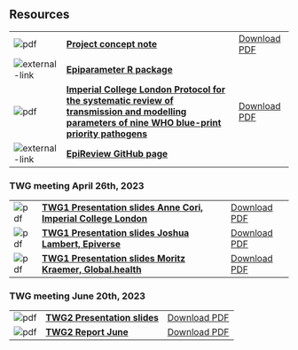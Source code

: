 ## Resources

|                                             |                                                                                                                                                                                                                                                                                                                                                                                                            |                                                                                                                                                                                                                                                                      |
|---------------------------------------------|------------------------------------------------------------------------------------------------------------------------------------------------------------------------------------------------------------------------------------------------------------------------------------------------------------------------------------------------------------------------------------------------------------|----------------------------------------------------------------------------------------------------------------------------------------------------------------------------------------------------------------------------------------------------------------------|
| ![pdf](/images/pdf-icon-80x80.png)          | **[Project concept note](https://github.com/WorldHealthOrganization/collaboratory-epiparameter-community/blob/main/materials/background/WHO_Global_Epi_Parameter_Concept_Note.pdf)**                                                                                                                                                                                                                                  | [Download PDF](https://github.com/WorldHealthOrganization/collaboratory-epiparameter-community/raw/main/materials/background/WHO_Global_Epi_Parameter_Concept_Note.pdf)                                                                                                         |
| ![external-link](/images/external-link.png) | **[Epiparameter R package](https://github.com/epiverse-trace/epiparameter)**                                                                                                                                                                                                                                                                                                                               |                                                                                                                                                                                                                                                                      |
| ![pdf](/images/pdf-icon-80x80.png)          | **[Imperial College London Protocol for the systematic review of transmission and modelling parameters of nine WHO blue-print priority pathogens](https://github.com/WorldHealthOrganization/collaboratory-epiparameter-community/blob/main/materials/background/Imperial_College_London_Protocol_for_the_systematic_review_of_transmission_and_modelling_parameters_of_nine_WHO_blue_print_priority_pathogens.pdf)** | [Download PDF](https://github.com/WorldHealthOrganization/collaboratory-epiparameter-community/raw/main/materials/background/Imperial_College_London_Protocol_for_the_systematic_review_of_transmission_and_modelling_parameters_of_nine_WHO_blue_print_priority_pathogens.pdf) |
| ![external-link](/images/external-link.png) | **[EpiReview GitHub page](https://github.com/mrc-ide/epireview)**                                                                                                                                                                                                                                                                                                                                         |                                                                                                                                                                                                                                                                      |

### TWG meeting April 26th, 2023

|                                             |                                                                                                                                                                                                                                                                                                                                                                                                            |                                                                                                                                                                                                                                                                      |
|---------------------------------------------|------------------------------------------------------------------------------------------------------------------------------------------------------------------------------------------------------------------------------------------------------------------------------------------------------------------------------------------------------------------------------------------------------------|----------------------------------------------------------------------------------------------------------------------------------------------------------------------------------------------------------------------------------------------------------------------|
| ![pdf](/images/pdf-icon-80x80.png)          | **[TWG1 Presentation slides Anne Cori, Imperial College London](https://github.com/WorldHealthOrganization/collaboratory-epiparameter-community/blob/main/materials/meetings/TWG1_EpiRepo_quality_April232023/Imperial_SystematicReview_Cori.pdf)**                                                                                                                                                        | [Download PDF](https://github.com/WorldHealthOrganization/collaboratory-epiparameter-community/raw/main/materials/meetings/TWG1_EpiRepo_quality_April232023/Imperial_SystematicReview_Cori.pdf)                                                                      |
| ![pdf](/images/pdf-icon-80x80.png)          | **[TWG1 Presentation slides Joshua Lambert, Epiverse](https://github.com/WorldHealthOrganization/collaboratory-epiparameter-community/blob/main/materials/meetings/TWG1_EpiRepo_quality_April232023/Epiverse_Epiparameter_Lambert.pdf)**                                                                                                                                                                   | [Download PDF](https://github.com/WorldHealthOrganization/collaboratory-epiparameter-community/raw/main/materials/meetings/TWG1_EpiRepo_quality_April232023/Epiverse_Epiparameter_Lambert.pdf)                                                                       |
| ![pdf](/images/pdf-icon-80x80.png)          | **[TWG1 Presentation slides Moritz Kraemer, Global.health](https://github.com/WorldHealthOrganization/collaboratory-epiparameter-community/blob/main/materials/meetings/TWG1_EpiRepo_quality_April232023/Global.health_Federated%20Analytics_Kraemer.pdf)**                                                                                                                                                | [Download PDF](https://github.com/WorldHealthOrganization/collaboratory-epiparameter-community/raw/main/materials/meetings/TWG1_EpiRepo_quality_April232023/Global.health_Federated%20Analytics_Kraemer.pdf)                                                         |

### TWG meeting June 20th, 2023

|                                             |                                                                                                                                                                                                                                                                                                                                                                                                            |                                                                                                                                                                                                                                                                      |
|---------------------------------------------|------------------------------------------------------------------------------------------------------------------------------------------------------------------------------------------------------------------------------------------------------------------------------------------------------------------------------------------------------------------------------------------------------------|----------------------------------------------------------------------------------------------------------------------------------------------------------------------------------------------------------------------------------------------------------------------|
| ![pdf](/images/pdf-icon-80x80.png)          | **[TWG2 Presentation slides](https://github.com/WorldHealthOrganization/collaboratory-epiparameter-community/blob/main/materials/meetings/TWG2_Epi_datamodel_June202023/TWG-Epi_database-June_20_2023_publicpdf.pdf)**                                                                                                                                                                                     | [Download PDF](https://github.com/WorldHealthOrganization/collaboratory-epiparameter-community/raw/main/materials/meetings/TWG2_Epi_datamodel_June202023/TWG-Epi_database-June_20_2023_publicpdf.pdf)                                                                |
| ![pdf](/images/pdf-icon-80x80.png)          | **[TWG2 Report June](https://github.com/WorldHealthOrganization/collaboratory-epiparameter-community/blob/main/materials/meetings/TWG2_Epi_datamodel_June202023/TWG2_report_June2023.pdf)**                                                                                                                                                                                                                | [Download PDF](https://github.com/WorldHealthOrganization/collaboratory-epiparameter-community/raw/main/materials/meetings/TWG2_Epi_datamodel_June202023/TWG2_report_June2023.pdf)                                                                                   |

